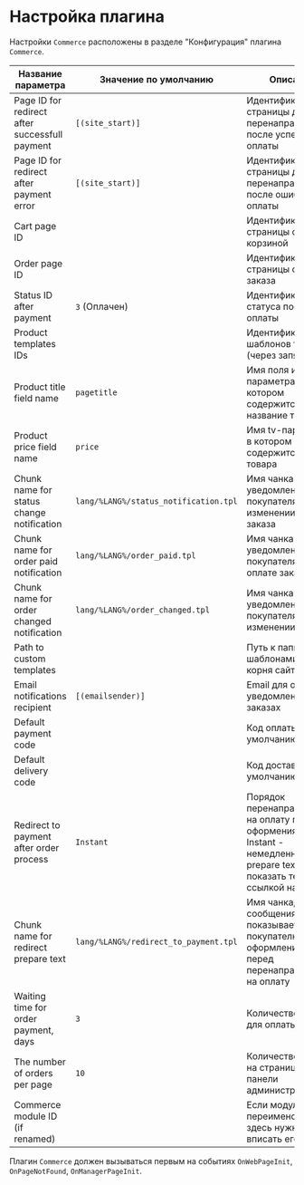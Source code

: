 # Настройка плагина

Настройки `Commerce` расположены в разделе "Конфигурация" плагина `Commerce`.

| Название параметра                             | Значение по умолчанию                 | Описание                                                                                                                                |
| ---------------------------------------------- | ------------------------------------- | --------------------------------------------------------------------------------------------------------------------------------------- |
| Page ID for redirect after successfull payment | `[(site_start)]`                      | Идентификатор страницы для перенаправления после успешной оплаты                                                                        |
| Page ID for redirect after payment error       | `[(site_start)]`                      | Идентификатор страницы для перенаправления после ошибки оплаты                                                                          |
| Cart page ID                                   |                                       | Идентификатор страницы с корзиной                                                                                                       |
| Order page ID                                  |                                       | Идентификатор страницы с формой заказа                                                                                                  |
| Status ID after payment                        | `3` (Оплачен)                         | Идентификатор статуса после оплаты                                                                                                      |
| Product templates IDs                          |                                       | Идентификаторы шаблонов товаров (через запятую)                                                                                         |
| Product title field name                       | `pagetitle`                           | Имя поля или tv-параметра, в котором содержится название товара                                                                         |
| Product price field name                       | `price`                               | Имя tv-параметра, в котором содержится цена товара                                                                                      |
| Chunk name for status change notification      | `lang/%LANG%/status_notification.tpl` | Имя чанка для уведомления покупателя об изменении статуса заказа                                                                        |
| Chunk name for order paid notification         | `lang/%LANG%/order_paid.tpl`          | Имя чанка для уведомления покупателя об оплате заказа                                                                                   |
| Chunk name for order changed notification      | `lang/%LANG%/order_changed.tpl`       | Имя чанка для уведомления покупателя об изменении заказа                                                                                |
| Path to custom templates                       |                                       | Путь к папке с шаблонами, от корня сайта                                                                                                |
| Email notifications recipient                  | `[(emailsender)]`                     | Email для отправки уведомлений о заказах                                                                                                |
| Default payment code                           |                                       | Код оплаты по умолчанию                                                                                                                 |
| Default delivery code                          |                                       | Код доставки по умолчанию                                                                                                               |
| Redirect to payment after order process        | `Instant`                             | Порядок перенаправления на оплату после оформения заказа. Instant - немедленно, Show prepare text - показать текст со ссылкой на оплату |
| Chunk name for redirect prepare text           | `lang/%LANG%/redirect_to_payment.tpl` | Имя чанка, шаблон сообщения, которое показывается покупателю после оформления заказа перед перенаправлением на оплату                   |
| Waiting time for order payment, days           | `3`                                   | Количество дней для оплаты заказа                                                                                                       |
| The number of orders per page                  | `10`                                  | Количество заказов на странице в панели администрирования                                                                               |
| Commerce module ID (if renamed)                |                                       | Если модуль был переименован, то здесь нужно вписать его id.                                                                            |

Плагин `Commerce` должен вызываться первым на событиях `OnWebPageInit`, `OnPageNotFound`, `OnManagerPageInit`.
